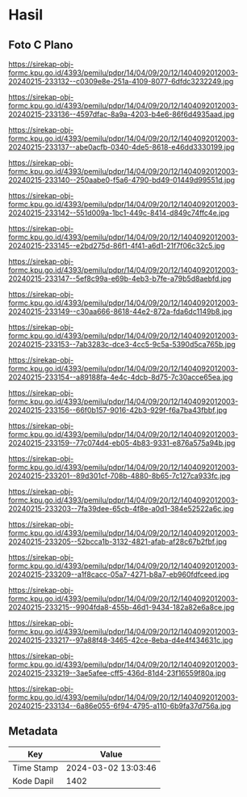 # Hasil

## Foto C Plano

https://sirekap-obj-formc.kpu.go.id/4393/pemilu/pdpr/14/04/09/20/12/1404092012003-20240215-233132--c0309e8e-251a-4109-8077-6dfdc3232249.jpg

https://sirekap-obj-formc.kpu.go.id/4393/pemilu/pdpr/14/04/09/20/12/1404092012003-20240215-233136--4597dfac-8a9a-4203-b4e6-86f6d4935aad.jpg

https://sirekap-obj-formc.kpu.go.id/4393/pemilu/pdpr/14/04/09/20/12/1404092012003-20240215-233137--abe0acfb-0340-4de5-8618-e46dd3330199.jpg

https://sirekap-obj-formc.kpu.go.id/4393/pemilu/pdpr/14/04/09/20/12/1404092012003-20240215-233140--250aabe0-f5a6-4790-bd49-01449d99551d.jpg

https://sirekap-obj-formc.kpu.go.id/4393/pemilu/pdpr/14/04/09/20/12/1404092012003-20240215-233142--551d009a-1bc1-449c-8414-d849c74ffc4e.jpg

https://sirekap-obj-formc.kpu.go.id/4393/pemilu/pdpr/14/04/09/20/12/1404092012003-20240215-233145--e2bd275d-86f1-4f41-a6d1-21f7f06c32c5.jpg

https://sirekap-obj-formc.kpu.go.id/4393/pemilu/pdpr/14/04/09/20/12/1404092012003-20240215-233147--5ef8c99a-e69b-4eb3-b7fe-a79b5d8aebfd.jpg

https://sirekap-obj-formc.kpu.go.id/4393/pemilu/pdpr/14/04/09/20/12/1404092012003-20240215-233149--c30aa666-8618-44e2-872a-fda6dc1149b8.jpg

https://sirekap-obj-formc.kpu.go.id/4393/pemilu/pdpr/14/04/09/20/12/1404092012003-20240215-233153--7ab3283c-dce3-4cc5-9c5a-5390d5ca765b.jpg

https://sirekap-obj-formc.kpu.go.id/4393/pemilu/pdpr/14/04/09/20/12/1404092012003-20240215-233154--a89188fa-4e4c-4dcb-8d75-7c30acce65ea.jpg

https://sirekap-obj-formc.kpu.go.id/4393/pemilu/pdpr/14/04/09/20/12/1404092012003-20240215-233156--66f0b157-9016-42b3-929f-f6a7ba43fbbf.jpg

https://sirekap-obj-formc.kpu.go.id/4393/pemilu/pdpr/14/04/09/20/12/1404092012003-20240215-233159--77c074d4-eb05-4b83-9331-e876a575a94b.jpg

https://sirekap-obj-formc.kpu.go.id/4393/pemilu/pdpr/14/04/09/20/12/1404092012003-20240215-233201--89d301cf-708b-4880-8b65-7c127ca933fc.jpg

https://sirekap-obj-formc.kpu.go.id/4393/pemilu/pdpr/14/04/09/20/12/1404092012003-20240215-233203--7fa39dee-65cb-4f8e-a0d1-384e52522a6c.jpg

https://sirekap-obj-formc.kpu.go.id/4393/pemilu/pdpr/14/04/09/20/12/1404092012003-20240215-233205--52bcca1b-3132-4821-afab-af28c67b2fbf.jpg

https://sirekap-obj-formc.kpu.go.id/4393/pemilu/pdpr/14/04/09/20/12/1404092012003-20240215-233209--a1f8cacc-05a7-4271-b8a7-eb960fdfceed.jpg

https://sirekap-obj-formc.kpu.go.id/4393/pemilu/pdpr/14/04/09/20/12/1404092012003-20240215-233215--9904fda8-455b-46d1-9434-182a82e6a8ce.jpg

https://sirekap-obj-formc.kpu.go.id/4393/pemilu/pdpr/14/04/09/20/12/1404092012003-20240215-233217--97a88f48-3465-42ce-8eba-d4e4f434631c.jpg

https://sirekap-obj-formc.kpu.go.id/4393/pemilu/pdpr/14/04/09/20/12/1404092012003-20240215-233219--3ae5afee-cff5-436d-81d4-23f16559f80a.jpg

https://sirekap-obj-formc.kpu.go.id/4393/pemilu/pdpr/14/04/09/20/12/1404092012003-20240215-233134--6a86e055-6f94-4795-a110-6b9fa37d756a.jpg


## Metadata

| Key        | Value               |
| ---------- | ------------------- |
| Time Stamp | 2024-03-02 13:03:46 |
| Kode Dapil | 1402                |



